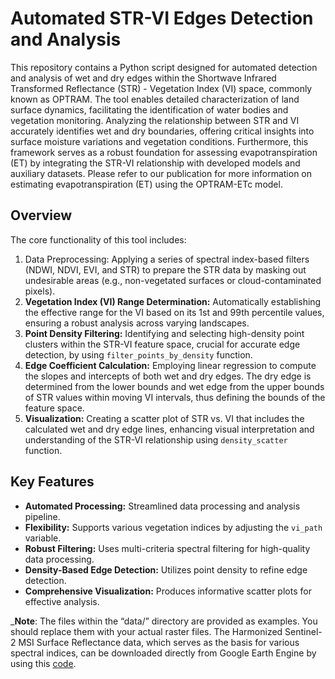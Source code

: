 # Automated STR-VI Edges Detection and Analysis
This repository contains a Python script designed for automated detection and analysis of wet and dry edges within the Shortwave Infrared Transformed Reflectance (STR) - Vegetation Index (VI) space, commonly known as OPTRAM. The tool enables detailed characterization of land surface dynamics, facilitating the identification of water bodies and vegetation monitoring. Analyzing the relationship between STR and VI accurately identifies wet and dry boundaries, offering critical insights into surface moisture variations and vegetation conditions. Furthermore, this framework serves as a robust foundation for assessing evapotranspiration (ET) by integrating the STR-VI relationship with developed models and auxiliary datasets. Please refer to our publication for more information on estimating evapotranspiration (ET) using the OPTRAM-ETc model.



## Overview

The core functionality of this tool includes:

1.  Data Preprocessing: Applying a series of spectral index-based filters (NDWI, NDVI, EVI, and STR) to prepare the STR data by masking out undesirable areas (e.g., non-vegetated surfaces or cloud-contaminated pixels).
2.  **Vegetation Index (VI) Range Determination:** Automatically establishing the effective range for the VI based on its 1st and 99th percentile values, ensuring a robust analysis across varying landscapes.
3.  **Point Density Filtering:** Identifying and selecting high-density point clusters within the STR-VI feature space, crucial for accurate edge detection, by using `filter_points_by_density` function.
4.  **Edge Coefficient Calculation:** Employing linear regression to compute the slopes and intercepts of both wet and dry edges. The dry edge is determined from the lower bounds and wet edge from the upper bounds of STR values within moving VI intervals, thus defining the bounds of the feature space.
5.  **Visualization:** Creating a scatter plot of STR vs. VI that includes the calculated wet and dry edge lines, enhancing visual interpretation and understanding of the STR-VI relationship using `density_scatter` function.

## Key Features

*   **Automated Processing:** Streamlined data processing and analysis pipeline.
*   **Flexibility:** Supports various vegetation indices by adjusting the `vi_path` variable.
*   **Robust Filtering:** Uses multi-criteria spectral filtering for high-quality data processing.
*   **Density-Based Edge Detection:** Utilizes point density to refine edge detection.
*   **Comprehensive Visualization:** Produces informative scatter plots for effective analysis.

_**Note**: The files within the “data/” directory are provided as examples. You should replace them with your actual raster files. The Harmonized Sentinel-2 MSI Surface Reflectance data, which serves as the basis for various spectral indices, can be downloaded directly from Google Earth Engine by using this [code](https://code.earthengine.google.com/8d60a101dff9a29531c37233e6ceb2bc).


